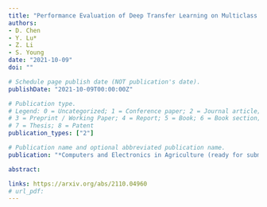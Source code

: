 ```yaml
---
title: "Performance Evaluation of Deep Transfer Learning on Multiclass Identification of Common Weed Species in Cotton Production Systems"
authors: 
- D. Chen
- Y. Lu* 
- Z. Li
- S. Young
date: "2021-10-09"
doi: ""

# Schedule page publish date (NOT publication's date).
publishDate: "2021-10-09T00:00:00Z"

# Publication type.
# Legend: 0 = Uncategorized; 1 = Conference paper; 2 = Journal article;
# 3 = Preprint / Working Paper; 4 = Report; 5 = Book; 6 = Book section;
# 7 = Thesis; 8 = Patent
publication_types: ["2"]

# Publication name and optional abbreviated publication name.
publication: "*Computers and Electronics in Agriculture (ready for submission)*"

abstract: 

links: https://arxiv.org/abs/2110.04960
# url_pdf: 
---
```

